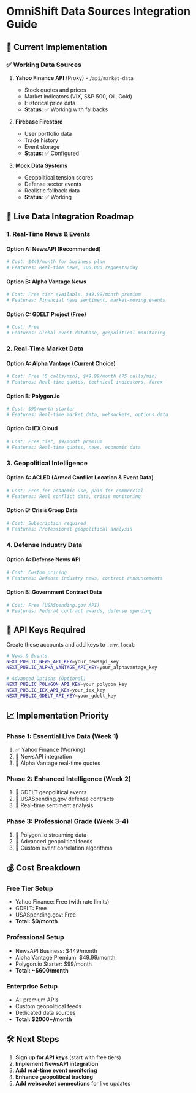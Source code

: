# OmniShift Data Sources Integration Guide

## 🎯 Current Implementation

### ✅ Working Data Sources
1. **Yahoo Finance API** (Proxy) - `/api/market-data`
   - Stock quotes and prices
   - Market indicators (VIX, S&P 500, Oil, Gold)
   - Historical price data
   - **Status**: ✅ Working with fallbacks

2. **Firebase Firestore**
   - User portfolio data
   - Trade history
   - Event storage
   - **Status**: ✅ Configured

3. **Mock Data Systems**
   - Geopolitical tension scores
   - Defense sector events
   - Realistic fallback data
   - **Status**: ✅ Working

## 🚀 Live Data Integration Roadmap

### 1. Real-Time News & Events

#### Option A: NewsAPI (Recommended)
```bash
# Cost: $449/month for business plan
# Features: Real-time news, 100,000 requests/day
```

#### Option B: Alpha Vantage News
```bash
# Cost: Free tier available, $49.99/month premium
# Features: Financial news sentiment, market-moving events
```

#### Option C: GDELT Project (Free)
```bash
# Cost: Free
# Features: Global event database, geopolitical monitoring
```

### 2. Real-Time Market Data

#### Option A: Alpha Vantage (Current Choice)
```bash
# Cost: Free (5 calls/min), $49.99/month (75 calls/min)
# Features: Real-time quotes, technical indicators, forex
```

#### Option B: Polygon.io
```bash
# Cost: $99/month starter
# Features: Real-time market data, websockets, options data
```

#### Option C: IEX Cloud
```bash
# Cost: Free tier, $9/month premium
# Features: Real-time quotes, news, economic data
```

### 3. Geopolitical Intelligence

#### Option A: ACLED (Armed Conflict Location & Event Data)
```bash
# Cost: Free for academic use, paid for commercial
# Features: Real conflict data, crisis monitoring
```

#### Option B: Crisis Group Data
```bash
# Cost: Subscription required
# Features: Professional geopolitical analysis
```

### 4. Defense Industry Data

#### Option A: Defense News API
```bash
# Cost: Custom pricing
# Features: Defense industry news, contract announcements
```

#### Option B: Government Contract Data
```bash
# Cost: Free (USASpending.gov API)
# Features: Federal contract awards, defense spending
```

## 🔑 API Keys Required

Create these accounts and add keys to `.env.local`:

```bash
# News & Events
NEXT_PUBLIC_NEWS_API_KEY=your_newsapi_key
NEXT_PUBLIC_ALPHA_VANTAGE_API_KEY=your_alphavantage_key

# Advanced Options (Optional)
NEXT_PUBLIC_POLYGON_API_KEY=your_polygon_key
NEXT_PUBLIC_IEX_API_KEY=your_iex_key
NEXT_PUBLIC_GDELT_API_KEY=your_gdelt_key
```

## 📈 Implementation Priority

### Phase 1: Essential Live Data (Week 1)
1. ✅ Yahoo Finance (Working)
2. 🔄 NewsAPI integration
3. 🔄 Alpha Vantage real-time quotes

### Phase 2: Enhanced Intelligence (Week 2)
1. 🔄 GDELT geopolitical events
2. 🔄 USASpending.gov defense contracts
3. 🔄 Real-time sentiment analysis

### Phase 3: Professional Grade (Week 3-4)
1. 🔄 Polygon.io streaming data
2. 🔄 Advanced geopolitical feeds
3. 🔄 Custom event correlation algorithms

## 💰 Cost Breakdown

### Free Tier Setup
- Yahoo Finance: Free (with rate limits)
- GDELT: Free
- USASpending.gov: Free
- **Total: $0/month**

### Professional Setup
- NewsAPI Business: $449/month
- Alpha Vantage Premium: $49.99/month
- Polygon.io Starter: $99/month
- **Total: ~$600/month**

### Enterprise Setup
- All premium APIs
- Custom geopolitical feeds
- Dedicated data sources
- **Total: $2000+/month**

## 🛠️ Next Steps

1. **Sign up for API keys** (start with free tiers)
2. **Implement NewsAPI integration** 
3. **Add real-time event monitoring**
4. **Enhance geopolitical tracking**
5. **Add websocket connections** for live updates